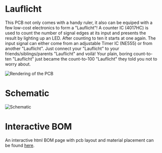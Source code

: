 # Lauflicht

This PCB not only comes with a handy ruler, it also can be equiped with a few low-cost electronics to form a "Lauflicht"!
A counter IC (4017HC) is used to count the number of signal edges at its input and presents the result by lighting up an LED.
After counting to ten it starts at one again.
The input signal can either come from an adjustable Timer IC (NE555) or from another "Lauflicht".
Just connect your "Lauflicht" to your friends/siblings/parents "Lauflicht" and voilà!
Your plain, boring count-to-ten "Lauflicht" just became the count-to-100 "Lauflicht" they told you not to worry about.

![Rendering of the PCB](et-ruler-Lauflicht.png)

# Schematic

![Schematic](et-ruler-Lauflicht-schematic.png)

# Interactive BOM
An interactive html BOM page with pcb layout and material placement can be found [here](https://emtpb.github.io/et-ruler-lauflicht/bom/ibom.html).
